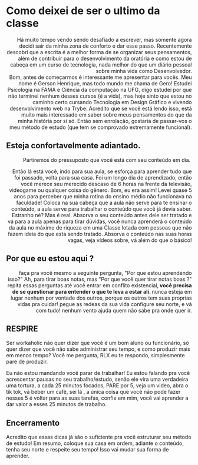 # Como deixei de ser o ultimo da classe

<div style="text-align: right"> 

Há muito tempo vendo sendo desafiado a escrever, mas somente agora decidi sair da minha zona de conforto e dar esse passo. Recentemente descobri que a escrita é a melhor forma de se organizar seus pensamentos, além de contribuir para o desenvolvimento da oratória e como estou de cabeça em um curso de tecnologia, nada melhor do que um diário pessoal sobre minha vida como Desenvolvedor.  
Bom, antes de começarmos é interessante me apresentar para vocês. Meu nome é Gerson Henrique, mas todo mundo me chama de Gero! Estudei Psicologia na FAMA e Ciência da computação na UFG, digo estudei por que não terminei nenhum desses cursos (é a vida), mas hoje sinto que estou no caminho certo cursando Tecnologia em Design Gráfico e vivendo desenvolvimento web na Trybe.
Acredito que se você está lendo isso, está muito mais interessado em saber sobre meus pensamentos do que da minha história por si só. Então sem enrolação, gostaria de passar-vos o meu método de estudo (que tem se comprovado extremamente funcional).
</div>

## Esteja confortavelmente adiantado. 


<div style="text-align: right"> 

 Partiremos do pressuposto que você está com seu conteúdo em dia. <br>

Então lá está você, indo para sua aula, se esforça para aprender tudo que foi passado, volta para sua casa. Foi um longo dia de aprendizado, então você merece seu merecido descaso de 6 horas na frente da televisão, videogame ou qualquer coisa do gênero. Bom, eu era assim! Levei quase 5 anos para perceber que minha rotina do ensino médio não funcionava na faculdade! 
Coloca na sua cabeça que a aula não serve para te ensinar o conteúdo, a aula serve para trabalhar o conteúdo que você já devia saber. Estranho né? Mas é real. Absorva o seu conteúdo antes dele ser tratado e vá para a aula apenas para tirar dúvidas, você nunca aprenderá o conteúdo da aula no máximo de riqueza em uma Classe lotada com pessoas que não fazem ideia do que esta sendo tratado.
Absorva o conteúdo nas suas horas vagas, veja vídeos sobre, vá além do que o básico!
</div>

## Por que eu estou aqui ? 

<div style="text-align: right"> 
faça pra você mesmo a seguinte pergunta, "Por que estou aprendendo isso?" Ah, para tirar boas notas, mas "Por que você quer tirar notas boas ?" repita essas perguntas até você entrar em conflito existencial,<strong> você precisa de se questionar para entender o que te leva a estar ali.  </strong> nunca esteja em lugar nenhum por vontade dos outros, porque os outros tem suas proprias vidas pra cuidar! pegue as redeas da sua vida configure seu norte, e vá com tudo! nenhum vento ajuda quem não sabe pra onde quer ir.
  </div>
 
 
##  RESPIRE  


 
   Ser workaholic não quer dizer que você é um bom aluno ou funcionário, só quer dizer que você não sabe administrar seu tempo, e como produzir mais em menos tempo? Você me pergunta, RLX eu te respondo, simplesmente pare de produzir. 
  
  Eu não estou mandando você parar de trabalhar! Eu estou falando pra você acrescentar pausas no seu trabalho/estudo, senão ele vira uma verdadeira uma tortura, a cada 25 minutos focados, PARE por 5, veja um video, abra o tik tok, vá beber um cafê, sei lá , a única coisa que você não pode fazer nesses 5 é voltar para as suas tarefas, confie em mim, você vai aprender a dar valor a esses 25 minutos de trabalho.
  
  




  ##  Encerramento   


 
 
  Acredito que essas dicas já são o suficiente pra você estruturar seu método de estudo! Em resumo, coloque sua casa em ordem, adiante o conteúdo, tenha seu norte e respeite seu tempo! Isso vai mudar sua forma de aprender.
  
